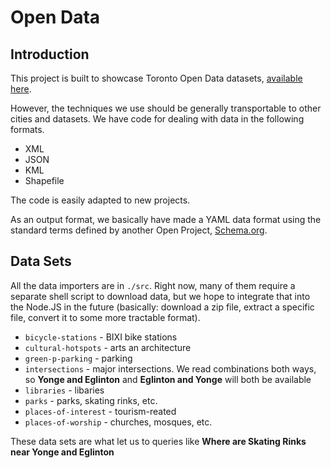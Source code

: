 # Open Data

## Introduction

This project is built to showcase Toronto Open Data
datasets, 
[available here](http://www1.toronto.ca/wps/portal/contentonly?vgnextoid=9e56e03bb8d1e310VgnVCM10000071d60f89RCRD).

However, the techniques we use should be generally transportable to other cities
and datasets. We have code for dealing with data in the following formats.

* XML
* JSON
* KML
* Shapefile

The code is easily adapted to new projects.

As an output format, we basically have made a YAML data format
using the standard terms defined by another Open Project,
[Schema.org](http://schema.org/).

## Data Sets 

All the data importers are in `./src`. 
Right now, many of them require a separate shell script
to download data, but we hope to integrate that into the Node.JS
in the future (basically: download a zip file, extract a specific 
file, convert it to some more tractable format).

* `bicycle-stations` - BIXI bike stations
* `cultural-hotspots` - arts an architecture
* `green-p-parking` - parking
* `intersections` - major intersections. We read combinations both ways, so **Yonge and Eglinton** 
   and **Eglinton and Yonge** will both be available
* `libraries` - libaries
* `parks` - parks, skating rinks, etc.
* `places-of-interest` - tourism-reated
* `places-of-worship` - churches, mosques, etc.

These data sets are what let us to queries like 
**Where are Skating Rinks near Yonge and Eglinton**
